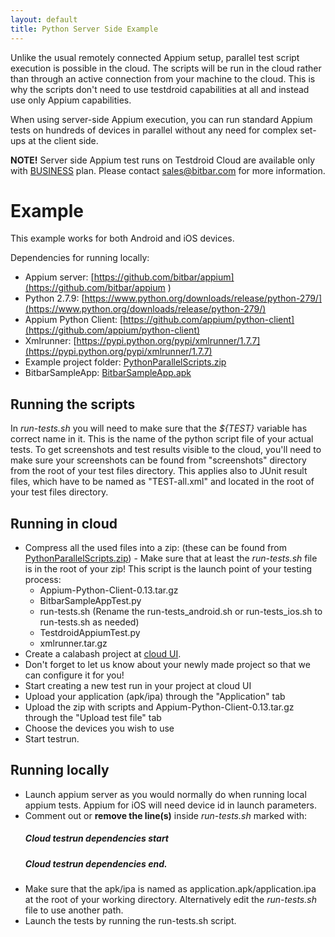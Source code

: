 ```yaml
---
layout: default
title: Python Server Side Example
---
```


Unlike the usual remotely connected Appium setup, parallel test script
execution is possible in the cloud. The scripts will be run in the
cloud rather than through an active connection from your machine to
the cloud. This is why the scripts don't need to use testdroid
capabilities at all and instead use only Appium capabilities.

When using server-side Appium execution, you can run standard Appium
tests on hundreds of devices in parallel without any need for complex
set-ups at the client side.

**NOTE!** Server side Appium test runs on Testdroid Cloud are
  available only with [BUSINESS](http://testdroid.com/pricing)
  plan. Please contact <sales@bitbar.com> for more information.


# Example

This example works for both Android and iOS devices.

Dependencies for running locally:

* Appium server: [https://github.com/bitbar/appium](https://github.com/bitbar/appium  )
* Python 2.7.9: [https://www.python.org/downloads/release/python-279/](https://www.python.org/downloads/release/python-279/)
* Appium Python Client: [https://github.com/appium/python-client](https://github.com/appium/python-client)
* Xmlrunner: [https://pypi.python.org/pypi/xmlrunner/1.7.7](https://pypi.python.org/pypi/xmlrunner/1.7.7)
* Example project folder: [PythonParallelScripts.zip](https://www.dropbox.com/s/9tglr5kezvfk48n/PythonParallelScripts.zip?dl=0)
* BitbarSampleApp: [BitbarSampleApp.apk](https://www.dropbox.com/s/65zjcyz15l50c4n/BitbarSampleApp.apk?dl=0)

## Running the scripts

In *run-tests.sh* you will need to make sure that the *${TEST}* variable
has correct name in it. This is the name of the python script file of
your actual tests. To get screenshots and test results visible to the
cloud, you'll need to make sure your screenshots can be found from
"screenshots" directory from the root of your test files
directory. This applies also to JUnit result files, which have to be
named as "TEST-all.xml" and located in the root of your test files
directory.

## Running in cloud

* Compress all the used files into a zip: (these can be found from
[PythonParallelScripts.zip](https://www.dropbox.com/s/9tglr5kezvfk48n/PythonParallelScripts.zip?dl=0)) - Make sure that at least the
*run-tests.sh* file is in the root of your zip! This script is the
launch point of your testing process:  
  * Appium-Python-Client-0.13.tar.gz
  * BitbarSampleAppTest.py  
  * run-tests.sh (Rename the run-tests_android.sh or run-tests_ios.sh to run-tests.sh as needed)  
  * TestdroidAppiumTest.py  
  *  xmlrunner.tar.gz
* Create a calabash project at [cloud
UI](https://cloud.testdroid.com).
* Don't forget to let us know about your newly made project so that we can configure it for you!  
* Start creating a new test run in your project at cloud UI
* Upload your application (apk/ipa) through the "Application" tab
* Upload the zip with scripts and Appium-Python-Client-0.13.tar.gz through the "Upload
test file" tab
* Choose the devices you wish to use
* Start testrun.

## Running locally

* Launch appium server as you would normally do when running local
appium tests. Appium for iOS will need device id in launch parameters.  
* Comment out or **remove the line(s)** inside *run-tests.sh* marked with:  
    ##### Cloud testrun dependencies start  
    ##### Cloud testrun dependencies end.  
* Make sure that the apk/ipa is named as application.apk/application.ipa
at the root of your working directory. Alternatively edit the
*run-tests.sh* file to use another path.  
* Launch the tests by running the run-tests.sh script.
